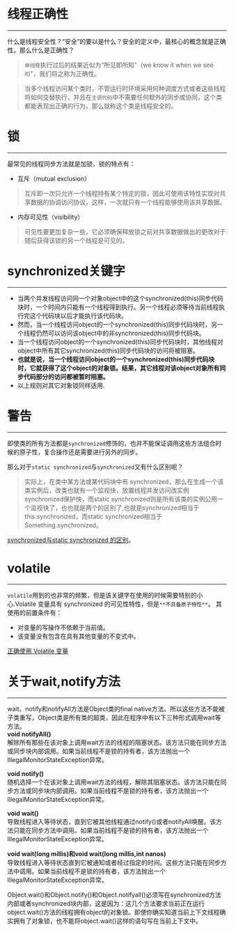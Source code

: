 线程正确性<br>
======
---------------------------
什么是线程安全性？“安全”的要以是什么？安全的定义中，最核心的概念就是正确性。那么什么是正确性？<br>
  >`单线程`执行过后的结果近似为“所见即所知”（we know it when we see it)"，我们将之称为正确性。

  >当多个线程访问某个类时，不管运行时环境采用何种调度方式或者这些线程将如何交替执行，并且在`主调代码`中不需要任何额外的同步或协同，这个类都能表现出正确的行为，那么就称这个类是线程安全的。

锁<br>
======
-------------------------------------------

最常见的线程同步方法就是加锁，锁的特点有：<br>
- 互斥（mutual exclusion）
>互斥即一次只允许一个线程持有某个特定的锁，因此可使用该特性实现对共享数据的协调访问协议，这样，一次就只有一个线程能够使用该共享数据。

- 内存可见性（visibility）
>可见性要更加复杂一些，它必须确保释放锁之前对共享数据做出的更改对于随后获得该锁的另一个线程是可见的。

synchronized关键字<br>
======
-------------------------------------------------
- 当两个并发线程访问同一个对象object中的这个synchronized(this)同步代码块时，一个时间内只能有一个线程得到执行。另一个线程必须等待当前线程执行完这个代码块以后才能执行该代码块。<br>
- 然而，当一个线程访问object的一个synchronized(this)同步代码块时，另一个线程仍然可以访问该object中的非synchronized(this)同步代码块。<br>
- 当一个线程访问object的一个synchronized(this)同步代码块时，其他线程对object中所有其它synchronized(this)同步代码块的访问将被阻塞。<br>
- **也就是说，当一个线程访问object的一个synchronized(this)同步代码块时，它就获得了这个object的对象锁。结果，其它线程对该object对象所有同步代码部分的访问都被暂时阻塞。**<br>
- 以上规则对其它对象锁同样适用.<br>

警告<br>
======
--------------------------
即使类的所有方法都是`synchronized`修饰的，也并不能保证调用这些方法组合时候的原子性，复合操作还是需要进行另外的同步。<br>

那么对于`static synchronized`与`synchronized`又有什么区别呢？<br>
>实际上，在类中某方法或某代码块中有 synchronized，那么在生成一个该类实例后，改类也就有一个监视快，放置线程并发访问改实例synchronized保护快，而static synchronized则是所有该类的实例公用一个监视快了，也也就是两个的区别了,也就是synchronized相当于 this.synchronized，而static synchronized相当于Something.synchronized。

[synchronized与static synchronized 的区别](http://www.cnblogs.com/shipengzhi/articles/2223100.html)。

volatile<br>
======
-----------------------------
`volatile`用到的也非常的频繁，但是该关键字在使用的时候需要特别的小心.Volatile 变量具有 synchronized 的可见性特性，但是`**不具备原子特性**`。
其使用的前置条件有：<br>
- 对变量的写操作不依赖于当前值。
- 该变量没有包含在具有其他变量的不变式中。

[正确使用 Volatile 变量](https://www.ibm.com/developerworks/cn/java/j-jtp06197.html)<br>

关于wait,notify方法<br>
======
---------------------------
wait、notify和notifyAll方法是Object类的final native方法。所以这些方法不能被子类重写，Object类是所有类的超类，因此在程序中有以下三种形式调用wait等方法。<br>
**void notifyAll()**<br>
解除所有那些在该对象上调用wait方法的线程的阻塞状态。该方法只能在同步方法或同步块内部调用。如果当前线程不是锁的持有者，该方法抛出一个IllegalMonitorStateException异常。<br>

**void notify()**<br>
随机选择一个在该对象上调用wait方法的线程，解除其阻塞状态。该方法只能在同步方法或同步块内部调用。如果当前线程不是锁的持有者，该方法抛出一个IllegalMonitorStateException异常。<br>

**void wait()**<br>
导致线程进入等待状态，直到它被其他线程通过notify()或者notifyAll唤醒。该方法只能在同步方法中调用。如果当前线程不是锁的持有者，该方法抛出一个IllegalMonitorStateException异常。<br>

**void wait(long millis)和void wait(long millis,int nanos)**<br>
导致线程进入等待状态直到它被通知或者经过指定的时间。这些方法只能在同步方法中调用。如果当前线程不是锁的持有者，该方法抛出一个IllegalMonitorStateException异常。<br>

Object.wait()和Object.notify()和Object.notifyall()必须写在synchronized方法内部或者synchronized块内部，这是因为：这几个方法要求当前正在运行object.wait()方法的线程拥有object的对象锁。即使你确实知道当前上下文线程确实拥有了对象锁，也不能将object.wait()这样的语句写在当前上下文中。
